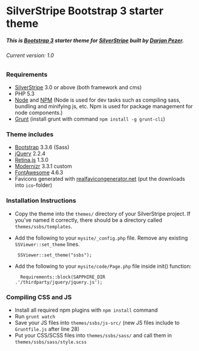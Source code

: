 # SilverStripe Bootstrap 3 starter theme

##### This is [Bootstrap 3](http://getbootstrap.com/) starter theme for [SilverStripe](http://silverstripe.org/) built by [Darjan Pezer](mailto:darjan@pezer.eu).
###### Current version: 1.0

### Requirements
* [SilverStripe](http://silverstripe.org/) 3.0 or above (both framework and cms)
* PHP 5.3
* [Node](https://nodejs.org/en/) and [NPM](https://www.npmjs.com/package/plugin) (Node is used for dev tasks such as compiling sass, bundling and minifying js, etc. Npm is used for package management for node components.)
* [Grunt](http://gruntjs.com/) (install grunt with command `npm install -g grunt-cli`)

### Theme includes
* [Bootstrap](http://getbootstrap.com/) 3.3.6 (Sass)
* [jQuery](https://jquery.com/) 2.2.4
* [Retina.js](https://imulus.github.io/retinajs/) 1.3.0
* [Modernizr](https://modernizr.com/) 3.3.1 custom
* [FontAwesome](http://fontawesome.io/) 4.6.3
* Favicons generated with [realfavicongenerator.net](http://realfavicongenerator.net) (put the downloads into `ico`-folder)

### Installation Instructions

 * Copy the theme into the `themes/` directory of your SilverStripe project.  If you've named it correctly, there should be a directory called `themes/ssbs/templates`.

 * Add the following to your `mysite/_config.php` file.  Remove any existing `SSViewer::set_theme` lines.

		SSViewer::set_theme("ssbs");

* Add the following to your `mysite/code/Page.php` file inside init() function:

		Requirements::block(SAPPHIRE_DIR .'/thirdparty/jquery/jquery.js');

### Compiling CSS and JS

* Install all required npm plugins with `npm install` command
* Run `grunt watch`
* Save your JS files into `themes/ssbs/js-src/` (new JS files include to `Gruntfile.js` after line 28)
* Put your CSS/SCSS files into `themes/ssbs/sass/` and call them in `themes/ssbs/sass/style.scss`
